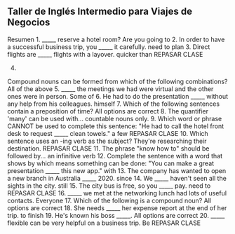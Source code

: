 ## Taller de Inglés Intermedio para Viajes de Negocios

Resumen
1.
_____ reserve a hotel room?
Are you going to
2.
In order to have a successful business trip, you _____ it carefully.
need to plan
3.
Direct flights are _____ flights with a layover.
quicker than
REPASAR CLASE

4.
Compound nouns can be formed from which of the following combinations?
All of the above
5.
_____ the meetings we had were virtual and the other ones were in person.
Some of
6.
He had to do the presentation _____ without any help from his colleagues.
himself
7.
Which of the following sentences contain a preposition of time?
All options are correct
8.
The quantifier 'many' can be used with...
countable nouns only.
9.
Which word or phrase CANNOT be used to complete this sentence: "He had to call the hotel front desk to request _____ clean towels."
a few
REPASAR CLASE
10.
Which sentence uses an -ing verb as the subject?
They're researching their destination.
REPASAR CLASE
11.
The phrase "know how to" should be followed by...
an infinitive verb
12.
Complete the sentence with a word that shows by which means something can be done: "You can make a great presentation _____ this new app."
with
13.
The company has wanted to open a new branch in Australia _____ 2020.
since
14.
We _____ haven't seen all the sights in the city.
still
15.
The city bus is free, so you _____ pay.
need to
REPASAR CLASE
16.
_____ we met at the networking lunch had lots of useful contacts.
Everyone
17.
Which of the following is a compound noun?
All options are correct
18.
She needs _____ her expense report at the end of her trip.
to finish
19.
He's known his boss _____.
All options are correct
20.
_____ flexible can be very helpful on a business trip.
Be
REPASAR CLASE
